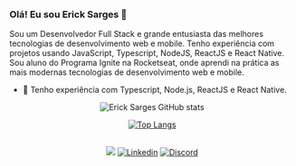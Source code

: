 ### Olá! Eu sou Erick Sarges 👋

Sou um Desenvolvedor Full Stack e grande entusiasta das melhores tecnologias de desenvolvimento web e mobile. Tenho experiência com projetos usando JavaScript, Typescript, NodeJS, ReactJS e React Native. Sou aluno do Programa Ignite  na Rocketseat, onde aprendi na prática as mais modernas tecnologias de desenvolvimento web e mobile.

- 🌱 Tenho experiência com Typescript, Node.js, ReactJS e React Native.




<div align="center">
 
 ![Erick Sarges GitHub stats](https://github-readme-stats.vercel.app/api?username=erick-sarges&show_icons=true&theme=tokyonight)

   </div>
 

<div align="center">
 
 [![Top Langs](https://github-readme-stats.vercel.app/api/top-langs/?username=erick-sarges&layout=compact)](https://github.com/erick-sarges/github-readme-stats)
 
 </div>
 


 ##
 
 <div align="center">

<a href = "mailto:erick.sarges0223@gmail.com"><img src="https://img.shields.io/badge/-Gmail-%23333?style=for-the-badge&logo=gmail&logoColor=white" target="_blank"></a>
[![Linkedin](https://img.shields.io/badge/LinkedIn-0077B5?style=for-the-badge&logo=linkedin&logoColor=white)](https://linkedin.com/in/erickksarges/)
[![Discord](https://img.shields.io/badge/Discord-7289DA?style=for-the-badge&logo=discord&logoColor=white)](https://discord.com/channels/Erickk#5871)
